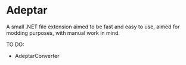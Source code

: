 # Adeptar
A small .NET file extension aimed to be fast and easy to use, aimed for modding purposes, with manual work in mind.

TO DO:

- AdeptarConverter












